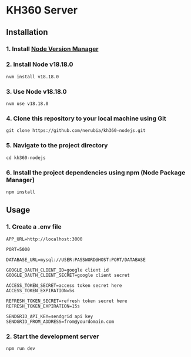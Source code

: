 # KH360 Server

## Installation

### 1. Install [Node Version Manager](https://github.com/nvm-sh/nvm)

### 2. Install Node v18.18.0

```
nvm install v18.18.0
```

### 3. Use Node v18.18.0

```
nvm use v18.18.0
```

### 4. Clone this repository to your local machine using Git

```
git clone https://github.com/nerubia/kh360-nodejs.git
```

### 5. Navigate to the project directory

```
cd kh360-nodejs
```

### 6. Install the project dependencies using npm (Node Package Manager)

```
npm install
```

## Usage

### 1. Create a .env file

```
APP_URL=http://localhost:3000

PORT=5000

DATABASE_URL=mysql://USER:PASSWORD@HOST:PORT/DATABASE

GOOGLE_OAUTH_CLIENT_ID=google client id
GOOGLE_OAUTH_CLIENT_SECRET=google client secret

ACCESS_TOKEN_SECRET=access token secret here
ACCESS_TOKEN_EXPIRATION=5s

REFRESH_TOKEN_SECRET=refresh token secret here
REFRESH_TOKEN_EXPIRATION=15s

SENDGRID_API_KEY=sendgrid api key
SENDGRID_FROM_ADDRESS=from@yourdomain.com
```

### 2. Start the development server

```
npm run dev
```

